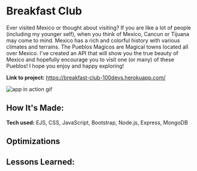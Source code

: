 # Breakfast Club

Ever visited Mexico or thought about visiting? If you are like a lot of people (including my younger self), when you think of Mexico, Cancun or Tijuana may come to mind. Mexico has a rich and colorful history with various climates and terrains. The Pueblos Magicos are Magical towns located all over Mexico. I've created an API that will show you the true beauty of Mexico and hopefully encourage you to visit one (or many) of these Pueblos! I hope you enjoy and happy exploring!

**Link to project:** https://breakfast-club-100devs.herokuapp.com/

![app in action gif](/public/imgs/Pueblos.gif)



## How It's Made:

**Tech used:** EJS, CSS, JavaScript, Bootstrap, Node.js, Express, MongoDB




## Optimizations




## Lessons Learned:




